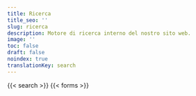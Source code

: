 ```yaml
---
title: Ricerca
title_seo: ''
slug: ricerca
description: Motore di ricerca interno del nostro sito web.
image: ''
toc: false
draft: false
noindex: true
translationKey: search
---
```

{{< search >}}
{{< forms >}}